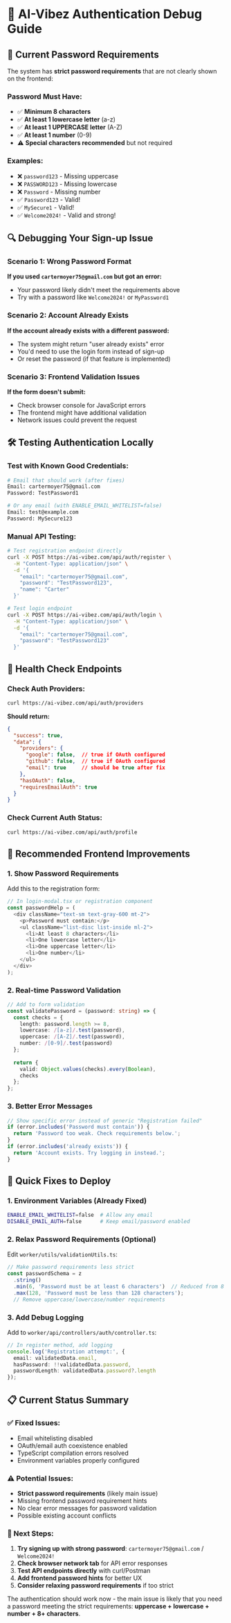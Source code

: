 # 🔧 AI-Vibez Authentication Debug Guide

## 🚨 **Current Password Requirements**

The system has **strict password requirements** that are not clearly shown on the frontend:

### **Password Must Have:**
- ✅ **Minimum 8 characters**
- ✅ **At least 1 lowercase letter** (a-z)  
- ✅ **At least 1 UPPERCASE letter** (A-Z)
- ✅ **At least 1 number** (0-9)
- ⚠️ **Special characters recommended** but not required

### **Examples:**
- ❌ `password123` - Missing uppercase
- ❌ `PASSWORD123` - Missing lowercase  
- ❌ `Password` - Missing number
- ✅ `Password123` - Valid!
- ✅ `MySecure1` - Valid!
- ✅ `Welcome2024!` - Valid and strong!

## 🔍 **Debugging Your Sign-up Issue**

### **Scenario 1: Wrong Password Format**
**If you used `cartermoyer75@gmail.com` but got an error:**
- Your password likely didn't meet the requirements above
- Try with a password like `Welcome2024!` or `MyPassword1`

### **Scenario 2: Account Already Exists**
**If the account already exists with a different password:**
- The system might return "user already exists" error
- You'd need to use the login form instead of sign-up
- Or reset the password (if that feature is implemented)

### **Scenario 3: Frontend Validation Issues**
**If the form doesn't submit:**
- Check browser console for JavaScript errors
- The frontend might have additional validation
- Network issues could prevent the request

## 🛠️ **Testing Authentication Locally**

### **Test with Known Good Credentials:**
```bash
# Email that should work (after fixes)
Email: cartermoyer75@gmail.com
Password: TestPassword1

# Or any email (with ENABLE_EMAIL_WHITELIST=false)  
Email: test@example.com
Password: MySecure123
```

### **Manual API Testing:**
```bash
# Test registration endpoint directly
curl -X POST https://ai-vibez.com/api/auth/register \
  -H "Content-Type: application/json" \
  -d '{
    "email": "cartermoyer75@gmail.com", 
    "password": "TestPassword123",
    "name": "Carter"
  }'

# Test login endpoint
curl -X POST https://ai-vibez.com/api/auth/login \
  -H "Content-Type: application/json" \
  -d '{
    "email": "cartermoyer75@gmail.com",
    "password": "TestPassword123"  
  }'
```

## 🏥 **Health Check Endpoints**

### **Check Auth Providers:**
```bash
curl https://ai-vibez.com/api/auth/providers
```

**Should return:**
```json
{
  "success": true,
  "data": {
    "providers": {
      "google": false,  // true if OAuth configured
      "github": false,  // true if OAuth configured  
      "email": true     // should be true after fix
    },
    "hasOAuth": false,
    "requiresEmailAuth": true
  }
}
```

### **Check Current Auth Status:**
```bash  
curl https://ai-vibez.com/api/auth/profile
```

## 🎯 **Recommended Frontend Improvements**

### **1. Show Password Requirements**
Add this to the registration form:
```typescript
// In login-modal.tsx or registration component
const passwordHelp = (
  <div className="text-sm text-gray-600 mt-2">
    <p>Password must contain:</p>
    <ul className="list-disc list-inside ml-2">
      <li>At least 8 characters</li>
      <li>One lowercase letter</li>
      <li>One uppercase letter</li> 
      <li>One number</li>
    </ul>
  </div>
);
```

### **2. Real-time Password Validation**
```typescript
// Add to form validation
const validatePassword = (password: string) => {
  const checks = {
    length: password.length >= 8,
    lowercase: /[a-z]/.test(password),
    uppercase: /[A-Z]/.test(password), 
    number: /[0-9]/.test(password)
  };
  
  return {
    valid: Object.values(checks).every(Boolean),
    checks
  };
};
```

### **3. Better Error Messages**
```typescript
// Show specific error instead of generic "Registration failed"
if (error.includes('Password must contain')) {
  return 'Password too weak. Check requirements below.';
}
if (error.includes('already exists')) {
  return 'Account exists. Try logging in instead.';
}
```

## 🚀 **Quick Fixes to Deploy**

### **1. Environment Variables (Already Fixed)**
```bash
ENABLE_EMAIL_WHITELIST=false  # Allow any email
DISABLE_EMAIL_AUTH=false      # Keep email/password enabled
```

### **2. Relax Password Requirements (Optional)**
Edit `worker/utils/validationUtils.ts`:
```typescript
// Make password requirements less strict
const passwordSchema = z
  .string()
  .min(6, 'Password must be at least 6 characters')  // Reduced from 8
  .max(128, 'Password must be less than 128 characters');
  // Remove uppercase/lowercase/number requirements
```

### **3. Add Debug Logging**
Add to `worker/api/controllers/auth/controller.ts`:
```typescript
// In register method, add logging
console.log('Registration attempt:', { 
  email: validatedData.email,
  hasPassword: !!validatedData.password,
  passwordLength: validatedData.password?.length 
});
```

## 📋 **Current Status Summary**

### **✅ Fixed Issues:**
- Email whitelisting disabled 
- OAuth/email auth coexistence enabled
- TypeScript compilation errors resolved
- Environment variables properly configured

### **⚠️ Potential Issues:**
- **Strict password requirements** (likely main issue)
- Missing frontend password requirement hints
- No clear error messages for password validation
- Possible existing account conflicts

### **🔧 Next Steps:**
1. **Try signing up with strong password**: `cartermoyer75@gmail.com` / `Welcome2024!`
2. **Check browser network tab** for API error responses  
3. **Test API endpoints directly** with curl/Postman
4. **Add frontend password hints** for better UX
5. **Consider relaxing password requirements** if too strict

The authentication should work now - the main issue is likely that you need a password meeting the strict requirements: **uppercase + lowercase + number + 8+ characters**.